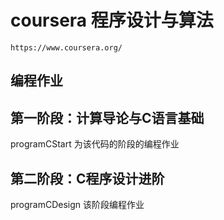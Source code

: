 #  coursera 程序设计与算法
    https://www.coursera.org/
## 编程作业
## 第一阶段：计算导论与C语言基础
   programCStart 为该代码的阶段的编程作业
## 第二阶段：C程序设计进阶
   programCDesign  该阶段编程作业
   
